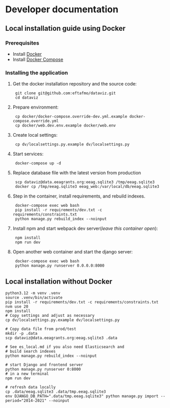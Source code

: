 # Developer documentation

## Local installation guide using Docker

### Prerequisites

* Install [Docker](https://docs.docker.com/engine/installation/)
* Install [Docker Compose](https://docs.docker.com/compose/install/)

### Installing the application

1. Get the docker installation repository and the source code:

        git clone git@github.com:eftafmo/dataviz.git
        cd dataviz

1. Prepare environment:

        cp docker/docker-compose.override-dev.yml.example docker-compose.override.yml
        cp docker/web.dev.env.example docker/web.env

1. Create local settings:

        cp dv/localsettings.py.example dv/localsettings.py

1. Start services:

        docker-compose up -d

1. Replace database file with the latest version from production

        scp dataviz@data.eeagrants.org:eeag.sqlite3 /tmp/eeag.sqlite3
        docker cp /tmp/eeag.sqlite3 eeag_web:/var/local/db/eeag.sqlite3

1. Step in the container, install requirements, and rebuild indexes.

        docker-compose exec web bash
        pip install -r requirements/dev.txt -c requirements/constraints.txt
        python manage.py rebuild_index --noinput

1. Install npm and start webpack dev server(*leave this container open*):

        npm install
        npm run dev

1. Open another web container and start the django server:

        docker-compose exec web bash
        python manage.py runserver 0.0.0.0:8000

## Local installation without Docker

```shell
python3.12 -m venv .venv
source .venv/bin/activate
pip install -r requirements/dev.txt -c requirements/constraints.txt
nvm use 20
npm install
# Copy settings and adjust as necessary
cp dv/localsettings.py.example dv/localsettings.py

# Copy data file from prod/test
mkdir -p .data
scp dataviz@data.eeagrants.org:eeag.sqlite3 .data

# See es_local.md if you also need Elasticsearch and
# build search indexes
python manage.py rebuild_index --noinput

# start Django and frontend server
python manage.py runserver 0:8000
# in a new terminal
npm run dev

# refresh data locally
cp .data/eeag.sqlite3 .data/tmp.eeag.sqlite3
env DJANGO_DB_PATH=".data/tmp.eeag.sqlite3" python manage.py import --period="2014-2021" --noinput

```
